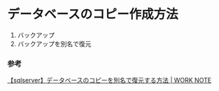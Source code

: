 # データベースのコピー作成方法

1. バックアップ
2. バックアップを別名で復元


### 参考

[【sqlserver】データベースのコピーを別名で復元する方法 \| WORK NOTE](https://work-note32.com/sqlserver-different-restore)